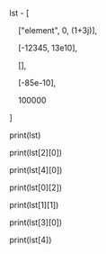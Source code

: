 lst - [

    ["element", 0, (1+3j)],

    [-12345, 13e10],

    [],

    [-85e-10],

    100000

]

print(lst)

print(lst[2][0])

print(lst[4][0])

print(lst[0][2])

print(lst[1][1])

print(lst[3][0])

print(lst[4])
